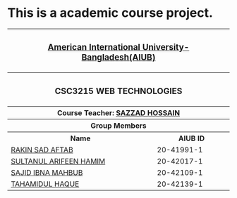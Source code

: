 # This is a academic course project.

<p align="middle">
<table>
  <tr>
    <th colspan="2"><h3><a href="https://www.aiub.edu">American International University-Bangladesh(AIUB)</a></h3></th>
  </tr>
  
  <tr>
    <th colspan="2"><h3>CSC3215	WEB TECHNOLOGIES</h3></h>
  </tr>
  
  <tr>
    <th colspan="2">Course Teacher: <a href="https://cs.aiub.edu/profile/sazzad">SAZZAD HOSSAIN</a></th>
  </tr>
  
  <tr>
    <th colspan="2">Group Members</a></th>
  </tr>
  
  <tr>
  <th>Name</th>
  <th>AIUB ID</th>
  </tr>
  
  <tr>
    <td><a href="https://github.com/aftabrakinsad">RAKIN SAD AFTAB</a></td>
    <td>20-41991-1</td>
  </tr>
  
  <tr>
    <td><a href="https://github.com/Arifeenhamim">SULTANUL ARIFEEN HAMIM</a></td>
    <td>20-42017-1</td>
  </tr>
  
  <tr>
    <td><a href="https://github.com/sajidmahbub10">SAJID IBNA MAHBUB</a></td>
    <td>20-42109-1</td>
  </tr>
  
  <tr>
    <td><a href="https://github.com/tahmid888">TAHAMIDUL HAQUE</a></td>
    <td>20-42139-1</td>
  </tr>
</table>
</P>
